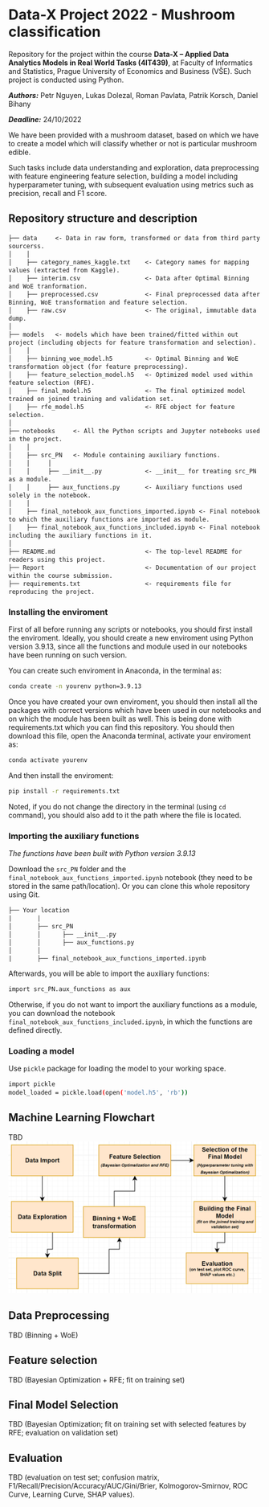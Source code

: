 # Data-X Project 2022 - Mushroom classification

Repository for the project within the course **Data-X – Applied Data Analytics Models in Real World Tasks (4IT439)**, at Faculty of Informatics and Statistics, Prague University of Economics and Business (VŠE). Such project is conducted using Python.

_**Authors:**_ Petr Nguyen, Lukas Dolezal, Roman Pavlata, Patrik Korsch, Daniel Bihany

_**Deadline:**_ 24/10/2022

We have been provided with a mushroom dataset, based on which we have to create a model which will classify whether or not is particular mushroom edible.

Such tasks include data understanding and exploration, data preprocessing with feature engineering feature selection, building a model including hyperparameter tuning, with subsequent evaluation using metrics such as precision, recall and F1 score.

## Repository structure and description
```
├── data     <- Data in raw form, transformed or data from third party sourcerss.
│    │
│    ├── category_names_kaggle.txt    <- Category names for mapping values (extracted from Kaggle).
│    ├── interim.csv                  <- Data after Optimal Binning and WoE tranformation.
│    ├── preprocessed.csv      	      <- Final preprocessed data after Binning, WoE transformation and feature selection.
│    ├── raw.csv                      <- The original, immutable data dump.
│
├── models   <- models which have been trained/fitted within out project (including objects for feature transformation and selection).
│    │
│    ├── binning_woe_model.h5         <- Optimal Binning and WoE transformation object (for feature preprocessing).
│    ├── feature_selection_model.h5   <- Optimized model used within feature selection (RFE).
│    ├── final_model.h5               <- The final optimized model trained on joined training and validation set.
│    ├── rfe_model.h5                 <- RFE object for feature selection.
│
├── notebooks     <- All the Python scripts and Jupyter notebooks used in the project. 
│    │
│    ├── src_PN   <- Module containing auxiliary functions.
│    │     │
│    │     ├── __init__.py            <- __init__ for treating src_PN as a module.
│    │     ├── aux_functions.py       <- Auxiliary functions used solely in the notebook.
│    │
│    ├── final_notebook_aux_functions_imported.ipynb <- Final notebook to which the auxiliary functions are imported as module.
│    ├── final_notebook_aux_functions_included.ipynb <- Final notebook including the auxiliary functions in it.
│
├── README.md                         <- The top-level README for readers using this project.
├── Report                            <- Documentation of our project within the course submission.
├── requirements.txt                  <- requirements file for reproducing the project.
```

### Installing the enviroment
First of all before running any scripts or notebooks, you should first install the enviroment. Ideally, you should create a new enviroment using Python version 3.9.13, since all the functions and module used in our notebooks have been running on such version.

You can create such enviroment in Anaconda, in the terminal as:
```bash
conda create -n yourenv python=3.9.13
```
Once you have created your own enviroment, you should then install all the packages with correct versions which have been used in our notebooks and on which the module has been built as well. This is being done with requirements.txt which you can find this repository. You should then download this file, open the Anaconda terminal, activate your enviroment as:

```bash
conda activate yourenv
```
And then install the enviroment:
```bash
pip install -r requirements.txt
```
Noted, if you do not change the directory in the terminal (using `cd` command), you should also add to it the path where the file is located.


### Importing the auxiliary functions
_The functions have been built with Python version 3.9.13_

Download the `src_PN` folder and the `final_notebook_aux_functions_imported.ipynb` notebook (they need to be stored in the same path/location). Or you can clone this whole repository using Git.

```
├── Your location
|       |
│       ├── src_PN
│       │      ├── __init__.py
│       │      ├── aux_functions.py 
│       │
|       ├── final_notebook_aux_functions_imported.ipynb
```

Afterwards, you will be able to import the auxiliary functions:

``` bash
import src_PN.aux_functions as aux
```
Otherwise, if you do not want to import the auxiliary functions as a module, you can download the notebook `final_notebook_aux_functions_included.ipynb`, in which the functions are defined directly.

### Loading a model
Use `pickle` package for loading the model to your working space.
``` bash
import pickle
model_loaded = pickle.load(open('model.h5', 'rb'))
```
## Machine Learning Flowchart
TBD
![alt_text](https://github.com/petr-ngn/Data_X_2022/blob/main/flowchart_data_x.png?raw=true)

## Data Preprocessing
TBD (Binning + WoE)

## Feature selection
TBD (Bayesian Optimization + RFE; fit on training set)

## Final Model Selection
TBD (Bayesian Optimization; fit on training set with selected features by RFE; evaluation on validation set)

## Evaluation
TBD (evaluation on test set; confusion matrix, F1/Recall/Precision/Accuracy/AUC/Gini/Brier, Kolmogorov-Smirnov, ROC Curve, Learning Curve, SHAP values).

